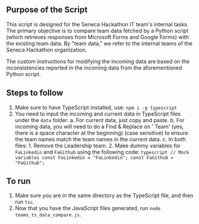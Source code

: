 ## Purpose of the Script

This script is designed for the Seneca Hackathon IT team's internal tasks. The primary objective is to compare team data fetched by a Python script (which retrieves responses from Microsoft Forms and Google Forms) with the existing team data. By "team data," we refer to the internal teams of the Seneca Hackathon organization.

The custom instructions for modifying the incoming data are based on the inconsistencies reported in the incoming data from the aforementioned Python script.


## Steps to follow

1. Make sure to have TypeScript installed, use: `npm i -g typescript`
2. You need to input the incoming and current data in TypeScript files under the `data` folder:
    a. For current data, just copy and paste.
    b. For incoming data, you will need to do a Find & Replace on ' Team' (yes, there is a space character at the beginning) (case sensitive) to ensure the team names match the team names in the current data.
    c. In both files:
        1. Remove the Leadership team.
        2. Make dummy variables for `FaLinkedin` and `FaGithub` using the following code:
        ```typescript
        // Mock variables
        const FaLinkedin = "FaLinkedin";
        const FaGithub = "FaGithub";
        ```

## To run

1. Make sure you are in the same directory as the TypeScript file, and then run `tsc`.
2. Now that you have the JavaScript files generated, run `node teams_ts_data_compare.js`.